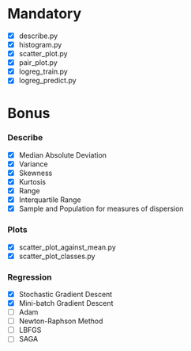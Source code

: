# Mandatory

-   [x] describe.py
-   [x] histogram.py
-   [x] scatter_plot.py
-   [x] pair_plot.py
-   [x] logreg_train.py
-   [x] logreg_predict.py

# Bonus

### Describe

-   [x] Median Absolute Deviation
-   [x] Variance
-   [x] Skewness
-   [x] Kurtosis
-   [x] Range
-   [x] Interquartile Range
-   [x] Sample and Population for measures of dispersion

### Plots

-   [x] scatter_plot_against_mean.py
-   [x] scatter_plot_classes.py

### Regression

-   [x] Stochastic Gradient Descent
-   [x] Mini-batch Gradient Descent
-   [ ] Adam
-   [ ] Newton-Raphson Method
-   [ ] LBFGS
-   [ ] SAGA
